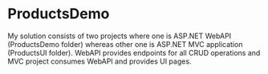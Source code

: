 # ProductsDemo
My solution consists of two projects where one is ASP.NET WebAPI (ProductsDemo folder) whereas other one is ASP.NET MVC application (ProductsUI folder). WebAPI provides endpoints for all CRUD operations and MVC project consumes WebAPI and provides UI pages. 
